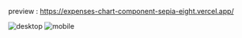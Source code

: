 preview : https://expenses-chart-component-sepia-eight.vercel.app/

![desktop](https://github.com/night-sornram/expenses-chart-component/assets/136814474/4c1597ca-5428-4f97-8724-c6baa0c48c30)
![mobile](https://github.com/night-sornram/expenses-chart-component/assets/136814474/12c46057-f416-412c-bccc-362e3bedcae5)
